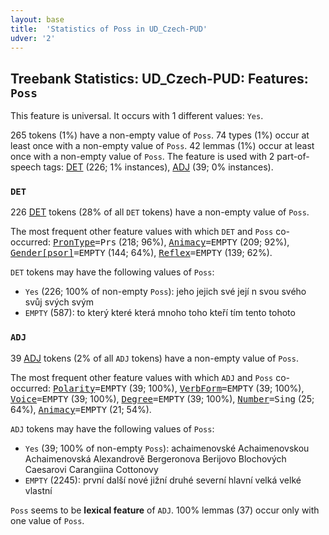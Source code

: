 ```yaml
---
layout: base
title:  'Statistics of Poss in UD_Czech-PUD'
udver: '2'
---
```


## Treebank Statistics: UD_Czech-PUD: Features: `Poss`

This feature is universal.
It occurs with 1 different values: `Yes`.

265 tokens (1%) have a non-empty value of `Poss`.
74 types (1%) occur at least once with a non-empty value of `Poss`.
42 lemmas (1%) occur at least once with a non-empty value of `Poss`.
The feature is used with 2 part-of-speech tags: [DET](cs_pud-pos-DET.html) (226; 1% instances), [ADJ](cs_pud-pos-ADJ.html) (39; 0% instances).

### `DET`

226 [DET](cs_pud-pos-DET.html) tokens (28% of all `DET` tokens) have a non-empty value of `Poss`.

The most frequent other feature values with which `DET` and `Poss` co-occurred: <tt><a href="PronType.html">PronType</a>=Prs</tt> (218; 96%), <tt><a href="Animacy.html">Animacy</a>=EMPTY</tt> (209; 92%), <tt><a href="Gender[psor].html">Gender[psor]</a>=EMPTY</tt> (144; 64%), <tt><a href="Reflex.html">Reflex</a>=EMPTY</tt> (139; 62%).

`DET` tokens may have the following values of `Poss`:

* `Yes` (226; 100% of non-empty `Poss`): jeho jejich své její n svou svého svůj svých svým
* `EMPTY` (587): to který které která mnoho toho kteří tím tento tohoto

### `ADJ`

39 [ADJ](cs_pud-pos-ADJ.html) tokens (2% of all `ADJ` tokens) have a non-empty value of `Poss`.

The most frequent other feature values with which `ADJ` and `Poss` co-occurred: <tt><a href="Polarity.html">Polarity</a>=EMPTY</tt> (39; 100%), <tt><a href="VerbForm.html">VerbForm</a>=EMPTY</tt> (39; 100%), <tt><a href="Voice.html">Voice</a>=EMPTY</tt> (39; 100%), <tt><a href="Degree.html">Degree</a>=EMPTY</tt> (39; 100%), <tt><a href="Number.html">Number</a>=Sing</tt> (25; 64%), <tt><a href="Animacy.html">Animacy</a>=EMPTY</tt> (21; 54%).

`ADJ` tokens may have the following values of `Poss`:

* `Yes` (39; 100% of non-empty `Poss`): achaimenovské Achaimenovskou Achaimenovská Alexandrově Bergeronova Berijovo Blochových Caesarovi Carangiina Cottonovy
* `EMPTY` (2245): první další nové jižní druhé severní hlavní velká velké vlastní

`Poss` seems to be **lexical feature** of `ADJ`. 100% lemmas (37) occur only with one value of `Poss`.

